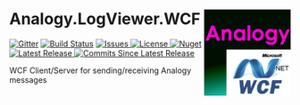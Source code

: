 # Analogy.LogViewer.WCF  <img src="./Assets/Icon.jpg" align="right" width="155px" height="155px">

<p align="center">
    
[![Gitter](https://badges.gitter.im/Analogy-LogViewer/community.svg)](https://gitter.im/Analogy-LogViewer/community?utm_source=badge&utm_medium=badge&utm_campaign=pr-badge) [![Build Status](https://dev.azure.com/Analogy-LogViewer/Analogy%20Log%20Viewer/_apis/build/status/Analogy-LogViewer.Analogy.LogViewer.WCF?branchName=master)](https://dev.azure.com/Analogy-LogViewer/Analogy%20Log%20Viewer/_build/latest?definitionId=22&branchName=master)
<a href="https://github.com/Analogy-LogViewer/Analogy.LogViewer.WCF/issues">
   <img src="https://img.shields.io/github/issues/Analogy-LogViewer/Analogy.LogViewer.WCF" alt="Issues"> 
</a>
<a href="https://github.com/Analogy-LogViewer/Analogy.LogViewer.WCF/blob/master/LICENSE">
    <img src="https://img.shields.io/github/license/Analogy-LogViewer/Analogy.LogViewer.WCF" alt="License"/>
</a>
[![Nuget](https://img.shields.io/nuget/v/Analogy.LogViewer.WCF)](https://www.nuget.org/packages/Analogy.LogViewer.WCF/) <a href="https://github.com/Analogy-LogViewer/Analogy.LogViewer.WCF/releases">  
    <img src="https://img.shields.io/github/v/release/Analogy-LogViewer/Analogy.LogViewer.WCF"  alt="Latest Release"/>
</a>
<a href="https://github.com/Analogy-LogViewer/Analogy.LogViewer.WCF/compare/V1.0.0...master"> 
    <img src="https://img.shields.io/github/commits-since/Analogy-LogViewer/Analogy.LogViewer.WCF/latest" alt="Commits Since Latest Release"/>
</a>
</p>


WCF Client/Server for sending/receiving  Analogy messages
